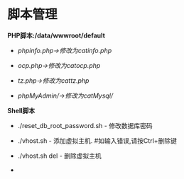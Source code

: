 # 脚本管理

**PHP脚本:/data/wwwroot/default**

* _phpinfo.php-&gt;修改为catinfo.php_

* _ocp.php-&gt;修改为catocp.php_

* _tz.php-&gt;修改为cattz.php_

* _phpMyAdmin/-&gt;修改为catMysql/_


**Shell脚本**

* ./reset\_db\_root\_password.sh - 修改数据库密码

* ./vhost.sh - 添加虚拟主机. \#如输入错误,请按Ctrl+删除键

* ./vhost.sh del - 删除虚拟主机

* 




